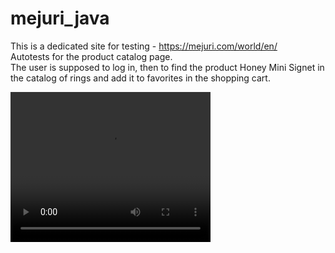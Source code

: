 # mejuri_java
This is a dedicated site for testing - https://mejuri.com/world/en/  
Autotests for the product catalog page.  
The user is supposed to log in, then to find the product Honey Mini Signet in the catalog of rings and add it to favorites in the shopping cart.

<video src="demo.mp4" width="320" height="240" controls>
  Ваш браузер не поддерживает видео.
</video>
